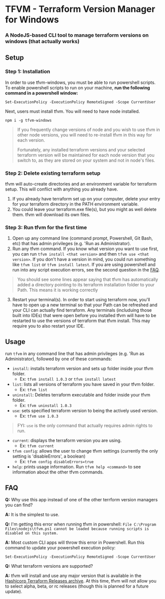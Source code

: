 # TFVM - Terraform Version Manager for Windows
### A NodeJS-based CLI tool to manage terraform versions on windows (that actually works)

## Setup

### Step 1: Installation
In order to use tfvm-windows, you must be able to run powershell scripts. To enable powershell scripts to run on your machine, **run the following command in a powershell window:**
  ```shell
  Set-ExecutionPolicy -ExecutionPolicy RemoteSigned -Scope CurrentUser
  ```

Next, users must install tfvm. You will need to have node installed.
  ```shell
  npm i -g tfvm-windows
  ```
> If you frequently change versions of node and you wish to use tfvm in other node versions, you will need to re-install tfvm in this way for each version.
>
> Fortunately, any installed terraform versions and your selected terraform version will be maintained for each node version that you switch to, as they are stored on your system and not in node's files.

### Step 2: Delete existing terraform setup
tfvm will auto-create directories and an environment variable for terraform setup. This will conflict with anything you already have.
1. If you already have terraform set up on your computer, delete your entry for your terraform directory in the PATH environment variable.
2. You could leave your terraform.exe file(s), but you might as well delete them. tfvm will download its own files.

### Step 3: Run tfvm for the first time
1. Open up any command line (command prompt, Powershell, Git Bash, etc) that has admin privileges (e.g. 'Run as Administrator).
2. Run any tfvm command. If you know what version you want to use first, you can run `tfvm install <that version>` and then `tfvm use <that version>`. If you don't have a version in mind, you could run something like `tfvm list` or `tfvm install latest`. If you are using powershell and run into any script execution errors, see the second question in the [FAQ](#faq). 
> You should see some lines appear saying that tfvm has automatically added a directory pointing to its terraform installation folder to your Path. This means it is working correctly
3. Restart your terminal(s). In order to start using terraform now, you'll have to open up a new terminal so that your Path can be refreshed and your CLI can actually find terraform. Any terminals (includuing those built into IDEs) that were open before you installed tfvm will have to be restarted to use the versions of terraform that tfvm install. This may require you to also restart your IDE.

## Usage
run `tfvm` in any command line that has admin privileges (e.g. 'Run as Administrator), followed by one of these commands:
- `install`: installs terraform version and sets up folder inside your tfvm folder.
  - Ex: `tfvm install 1.0.3` or `tfvm install latest`
- `list`: lists all versions of terraform you have saved in your tfvm folder.
  - Ex: `tfvm list`
- `uninstall`: Deletes terraform executable and folder inside your tfvm folder.
  - Ex: `tfvm uninstall 1.0.3`
- `use`: sets specified terraform version to being the actively used version.
  - Ex: `tfvm use 1.0.3`
 > FYI: `use` is the only command that actually requires admin rights to run.
- `current`: displays the terraform version you are using.
  - Ex: `tfvm current`
- `tfvm config`: allows the user to change tfvm settings (currently the only setting is 'disableErrors', a boolean)
  - Ex: `tfvm config disableErrors=true`
- `help`: prints usage information. Run `tfvm help <command>` to see information about the other tfvm commands.

## FAQ
**Q:** Why use this app instead of one of the other terrform version managers you can find?

**A:** It is the simplest to use.

**Q:** I'm getting this error when running tfvm in powershell: `File C:\Program Files\nodejs\tfvm.ps1 cannot be loaded because running scripts is disabled on this system.`

**A:** Most custom CLI apps will throw this error in Powershell. Run this command to update your powershell execution policy:
  ```shell
  Set-ExecutionPolicy -ExecutionPolicy RemoteSigned -Scope CurrentUser
  ```

**Q:** What terraform versions are supported?

**A:** tfvm will install and use any major version that is available in the [Hashicorp Terraform Releases archive](https://releases.hashicorp.com/terraform/). At this time, tfvm will not allow you to select alpha, beta, or rc releases (though this is planned for a future update).
